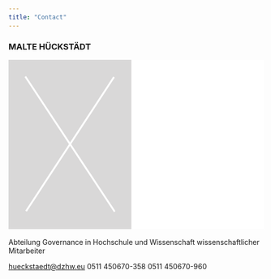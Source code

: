 ```yaml
---
title: "Contact"
---
```


### MALTE HÜCKSTÄDT

![titel](assets/images/Perso_Dummy.png)

Abteilung Governance in Hochschule und Wissenschaft
wissenschaftlicher Mitarbeiter

hueckstaedt@dzhw.eu
0511 450670-358
0511 450670-960
